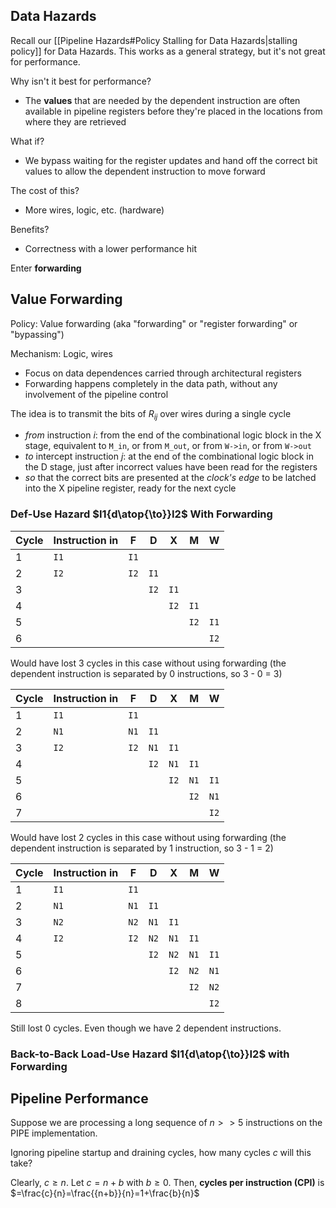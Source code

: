 ## Data Hazards

Recall our [[Pipeline Hazards#Policy Stalling for Data Hazards|stalling policy]] for Data Hazards. This works as a general strategy, but it's not great for performance.

Why isn't it best for performance?
- The **values** that are needed by the dependent instruction are often available in pipeline registers before they're placed in the locations from where they are retrieved

What if?
- We bypass waiting for the register updates and hand off the correct bit values to allow the dependent instruction to move forward

The cost of this?
- More wires, logic, etc. (hardware)

Benefits?
- Correctness with a lower performance hit

Enter **forwarding**

## Value Forwarding

Policy: Value forwarding (aka "forwarding" or "register forwarding" or "bypassing")

Mechanism: Logic, wires
- Focus on data dependences carried through architectural registers
- Forwarding happens completely in the data path, without any involvement of the pipeline control

The idea is to transmit the bits of $R_{ij}$ over wires during a single cycle
- *from* instruction $i$: from the end of the combinational logic block in the X stage, equivalent to `M_in`, or from `M_out`, or from `W->in`, or from `W->out`
- *to* intercept instruction $j$: at the end of the combinational logic block in the D stage, just after incorrect values have been read for the registers
- *so* that the correct bits are presented at the *clock's edge* to be latched into the X pipeline register, ready for the next cycle
### Def-Use Hazard $I1{d\atop{\to}}I2$ With Forwarding

| Cycle | Instruction in | F    | D    | X    | M    | W    |
| ----- | -------------- | ---- | ---- | ---- | ---- | ---- |
| 1     | `I1`           | `I1` |      |      |      |      |
| 2     | `I2`           | `I2` | `I1` |      |      |      |
| 3     |                |      | `I2` | `I1` |      |      |
| 4     |                |      |      | `I2` | `I1` |      |
| 5     |                |      |      |      | `I2` | `I1` |
| 6     |                |      |      |      |      | `I2` |
Would have lost 3 cycles in this case without using forwarding (the dependent instruction is separated by 0 instructions, so 3 - 0 = 3)

| Cycle | Instruction in | F    | D    | X    | M    | W    |
| ----- | -------------- | ---- | ---- | ---- | ---- | ---- |
| 1     | `I1`           | `I1` |      |      |      |      |
| 2     | `N1`           | `N1` | `I1` |      |      |      |
| 3     | `I2`           | `I2` | `N1` | `I1` |      |      |
| 4     |                |      | `I2` | `N1` | `I1` |      |
| 5     |                |      |      | `I2` | `N1` | `I1` |
| 6     |                |      |      |      | `I2` | `N1` |
| 7     |                |      |      |      |      | `I2` |
Would have lost 2 cycles in this case without using forwarding (the dependent instruction is separated by 1 instruction, so 3 - 1 = 2)

| Cycle | Instruction in | F    | D    | X    | M    | W    |
| ----- | -------------- | ---- | ---- | ---- | ---- | ---- |
| 1     | `I1`           | `I1` |      |      |      |      |
| 2     | `N1`           | `N1` | `I1` |      |      |      |
| 3     | `N2`           | `N2` | `N1` | `I1` |      |      |
| 4     | `I2`           | `I2` | `N2` | `N1` | `I1` |      |
| 5     |                |      | `I2` | `N2` | `N1` | `I1` |
| 6     |                |      |      | `I2` | `N2` | `N1` |
| 7     |                |      |      |      | `I2` | `N2` |
| 8     |                |      |      |      |      | `I2` |
Still lost 0 cycles. Even though we have 2 dependent instructions.

### Back-to-Back Load-Use Hazard $I1{d\atop{\to}}I2$ with Forwarding

## Pipeline Performance

Suppose we are processing a long sequence of $n>>5$ instructions on the PIPE implementation.

Ignoring pipeline startup and draining cycles, how many cycles $c$ will this take?

Clearly, $c\geq n$. Let $c=n+b$ with $b\geq 0$. Then, **cycles per instruction (CPI)** is $=\frac{c}{n}=\frac{{n+b}}{n}=1+\frac{b}{n}$ 